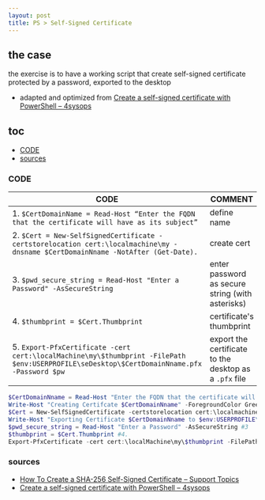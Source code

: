 ```yaml
---
layout: post
title: PS > Self-Signed Certificate
---
```

## the case	
the exercise is to have a working script that create self-signed certificate protected by a password, exported to the desktop
* adapted and optimized from [Create a self-signed certificate with PowerShell – 4sysops](https://4sysops.com/archives/create-a-self-signed-certificate-with-powershell/)

## toc
<!-- TOC -->

- [CODE](#code)
- [sources](#sources)

<!-- /TOC -->

### CODE

CODE                                                                                                                                       | COMMENT
-------------------------------------------------------------------------------------------------------------------------------------------|-------------------------------------------------------
1. `$CertDomainName = Read-Host “Enter the FQDN that the certificate will have as its subject”`                                            | define name
2. `$Cert = New-SelfSignedCertificate -certstorelocation cert:\localmachine\my -dnsname $CertDomainNname -NotAfter (Get-Date).`            | create cert
3. `$pwd_secure_string = Read-Host "Enter a Password" -AsSecureString`                                                                     | enter password as secure string (with asterisks)
4. `$thumbprint = $Cert.Thumbprint`                                                                                                        | certificate's thumbprint
5. `Export-PfxCertificate -cert cert:\localMachine\my\$thumbprint -FilePath $env:USERPROFILE\seDesktop\$CertDomainNname.pfx -Password $pw` | export the certificate to the desktop as a `.pfx` file

```powershell
$CertDomainNname = Read-Host "Enter the FQDN that the certificate will have as its subject"  #1.
Write-Host "Creating Certifcate $CertDomainNname" -ForegroundColor Green 
$Cert = New-SelfSignedCertificate -certstorelocation cert:\localmachine\my -dnsname $CertDomainNname #2
Write-Host "Exporting Certificate $CertDomainNname to $env:USERPROFILE\Desktop\$CertDomainNname.pfx" -ForegroundColor Green
$pwd_secure_string = Read-Host "Enter a Password" -AsSecureString #3
$thumbprint = $Cert.Thumbprint #4.
Export-PfxCertificate -cert cert:\localMachine\my\$thumbprint -FilePath $env:USERPROFILE\Desktop\$CertDomainNname.pfx -Password $pwd_secure_string #5.
```

### sources
* [How To Create a SHA-256 Self-Signed Certificate – Support Topics](https://support.jetglobal.com/hc/en-us/articles/235636308-How-To-Create-a-SHA-256-Self-Signed-Certificate)
* [Create a self-signed certificate with PowerShell – 4sysops](https://4sysops.com/archives/create-a-self-signed-certificate-with-powershell/)

